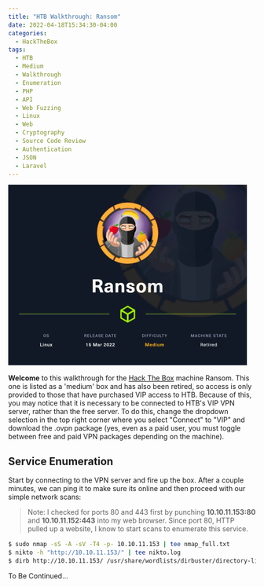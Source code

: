 ```yaml
---
title: "HTB Walkthrough: Ransom"
date: 2022-04-18T15:34:30-04:00
categories:
  - HackTheBox
tags:
  - HTB
  - Medium
  - Walkthrough
  - Enumeration
  - PHP
  - API
  - Web Fuzzing
  - Linux
  - Web
  - Cryptography
  - Source Code Review
  - Authentication
  - JSON
  - Laravel
---
```


![Ransom Logo](/assets/images/HTB/ransom/ransom.jpg)

**Welcome** to this walkthrough for the [Hack The Box](https://www.hackthebox.com/) machine Ransom. This one is listed as a 'medium' box and has also been retired, so access is only provided to those that have purchased VIP access to HTB.
Because of this, you may notice that it is necessary to be connected to HTB's VIP VPN server, rather than the free server. To do this, change the dropdown selection in the top right corner where you select "Connect"
to "VIP" and download the .ovpn package (yes, even as a paid user, you must toggle between free and paid VPN packages depending on the machine).

## Service Enumeration

Start by connecting to the VPN server and fire up the box. After a couple minutes, we can ping it to make sure its online and then proceed with our simple network scans:

> Note: I checked for ports 80 and 443 first by punching **10.10.11.153:80** and **10.10.11.152:443** into my web browser. Since port 80, HTTP pulled up a website, I know to start scans to enumerate this service. 

```bash
$ sudo nmap -sS -A -sV -T4 -p- 10.10.11.153 | tee nmap_full.txt
$ nikto -h "http://10.10.11.153/" | tee nikto.log
$ dirb http://10.10.11.153/ /usr/share/wordlists/dirbuster/directory-list-2.3-small.txt | tee dirb.log
```
To Be Continued...
